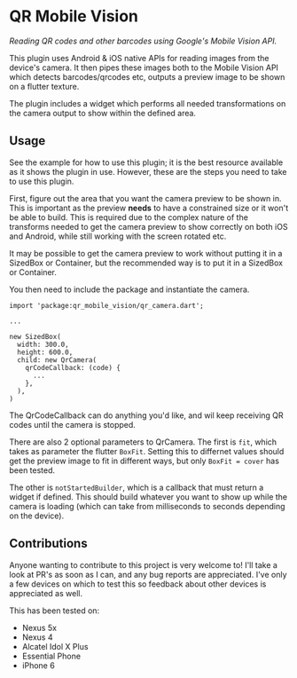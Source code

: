 # QR Mobile Vision

_Reading QR codes and other barcodes using Google's Mobile Vision API._

This plugin uses Android & iOS native APIs for reading images from the device's camera.
It then pipes these images both to the Mobile Vision API which detects barcodes/qrcodes etc, 
outputs a preview image to be shown on a flutter texture.

The plugin includes a widget which performs all needed transformations on the camera
output to show within the defined area.

## Usage

See the example for how to use this plugin; it is the best resource available as it shows
the plugin in use. However, these are the steps you need to take to
use this plugin.

First, figure out the area that you want the camera preview to be shown in. This is important
as the preview __needs__ to have a constrained size or it won't be able to build. This
is required due to the complex nature of the transforms needed to get the camera preview to
show correctly on both iOS and Android, while still working with the screen rotated etc.

It may be possible to get the camera preview to work without putting it in a SizedBox or Container,
but the recommended way is to put it in a SizedBox or Container.

You then need to include the package and instantiate the camera.

```
import 'package:qr_mobile_vision/qr_camera.dart';

...

new SizedBox(
  width: 300.0,
  height: 600.0,
  child: new QrCamera(
    qrCodeCallback: (code) {
      ...
    },
  ),
)
```

The QrCodeCallback can do anything you'd like, and wil keep receiving QR codes
until the camera is stopped.

There are also 2 optional parameters to QrCamera. The first is `fit`, which takes as parameter
the flutter `BoxFit`. Setting this to differnet values should get the preview image to fit in 
different ways, but only `BoxFit = cover` has been tested.

The other is `notStartedBuilder`, which is a callback that must return a widget if defined.
This should build whatever you want to show up while the camera is loading (which can take
from milliseconds to seconds depending on the device).


## Contributions

Anyone wanting to contribute to this project is very welcome to! I'll take a look at PR's as soon
 as I can, and any bug reports are appreciated. I've only a few devices on which to test this
 so feedback about other devices is appreciated as well.
 
This has been tested on:

- Nexus 5x
- Nexus 4
- Alcatel Idol X Plus
- Essential Phone
- iPhone 6